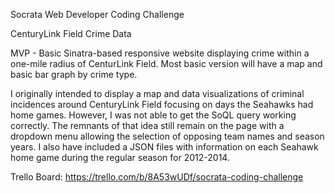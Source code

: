 Socrata Web Developer Coding Challenge

CenturyLink Field Crime Data

MVP - Basic Sinatra-based responsive website displaying crime within a one-mile radius of CenturLink Field. Most basic version will have a map and basic bar graph by crime type.

I originally intended to display a map and data visualizations of criminal incidences around CenturyLink Field focusing on days the Seahawks had home games. However, I was not able to get the SoQL query working correctly. The remnants of that idea still remain on the page with a dropdown menu allowing the selection of opposing team names and season years. I also have included a JSON files with information on each Seahawk home game during the regular season for 2012-2014.

Trello Board: https://trello.com/b/8A53wUDf/socrata-coding-challenge

